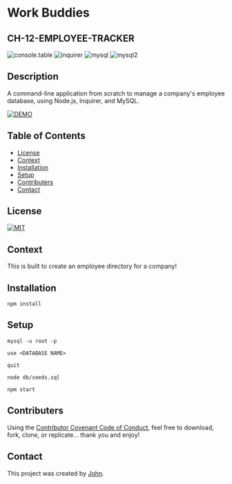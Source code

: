 # Work Buddies 
## CH-12-EMPLOYEE-TRACKER

<img src="https://img.shields.io/badge/console.table-0.10.0-blue" alt="console.table"></a>
<img src="https://img.shields.io/badge/inquirer-7.0.3-blue" alt="inquirer"></a>
<img src="https://img.shields.io/badge/mysql-2.17.1-blue" alt="mysql"></a>
<img src="https://img.shields.io/badge/mysql2-2.3.3-blue" alt="mysql2"></a>

## Description
A command-line application from scratch to manage a company's employee database, using Node.js, Inquirer, and MySQL.


[![DEMO](https://www.freepnglogos.com/uploads/youtube-logo-icon-png-11.png)](https://www.youtube.com/watch?v=rO4kMkyqSMA)




## Table of Contents
  - [License](#license)
  - [Context](#context)
  - [Installation](#installation)
  - [Setup](#setup)
  - [Contributers](#contributers)
  - [Contact](#contact)


## License
<a href="https://opensource.org/licenses/MIT">
<img src="https://img.shields.io/badge/License-MIT-blue" alt="MIT"></a>



## Context
This is built to create an employee directory for a company!

## Installation
```
npm install
```

## Setup
```
mysql -u root -p
```
```
use <DATABASE NAME>
```
```
quit
```
```
node db/seeds.sql
```
```
npm start
```

## Contributers
Using the [Contributor Covenant Code of Conduct](https://www.contributor-covenant.org/version/2/0/code_of_conduct/code_of_conduct.md), feel free to download, fork, clone, or replicate... thank you and enjoy! 

## Contact
This project was created by [John](https://github.com/johnhughes814).
